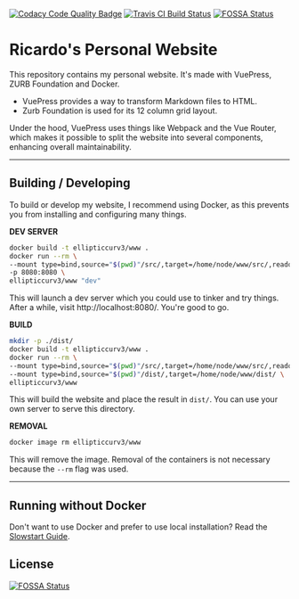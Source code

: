 [![Codacy Code Quality Badge](https://api.codacy.com/project/badge/Grade/b10397298a3d443783985c67631ec597)](https://www.codacy.com/manual/ellipticcurv3/www?utm_source=github.com&amp;utm_medium=referral&amp;utm_content=ellipticcurv3/www&amp;utm_campaign=Badge_Grade) [![Travis CI Build Status](https://travis-ci.com/ellipticcurv3/www.svg?branch=develop)](https://travis-ci.com/ellipticcurv3/www)
[![FOSSA Status](https://app.fossa.io/api/projects/git%2Bgithub.com%2Fellipticcurv3%2Fwww.svg?type=shield)](https://app.fossa.io/projects/git%2Bgithub.com%2Fellipticcurv3%2Fwww?ref=badge_shield)

# Ricardo's Personal Website

This repository contains my personal website. It's made with VuePress, ZURB Foundation and Docker.

- VuePress provides a way to transform Markdown files to HTML.
- Zurb Foundation is used for its 12 column grid layout.

Under the hood, VuePress uses things like Webpack and the Vue Router, which makes it possible to split the website into several components, enhancing overall maintainability.

---

## Building / Developing

To build or develop my website, I recommend using Docker, as this prevents you from installing and configuring many things.

**DEV SERVER**

```sh
docker build -t ellipticcurv3/www .
docker run --rm \
--mount type=bind,source="$(pwd)"/src/,target=/home/node/www/src/,readonly \
-p 8080:8080 \
ellipticcurv3/www "dev"
```

This will launch a dev server which you could use to tinker and try things. After a while, visit http://localhost:8080/. You're good to go.

**BUILD**

```sh
mkdir -p ./dist/
docker build -t ellipticcurv3/www .
docker run --rm \
--mount type=bind,source="$(pwd)"/src/,target=/home/node/www/src/,readonly \
--mount type=bind,source="$(pwd)"/dist/,target=/home/node/www/dist/ \
ellipticcurv3/www
```

This will build the website and place the result in `dist/`. You can use your own server to serve this directory.

**REMOVAL**

```sh
docker image rm ellipticcurv3/www
```

This will remove the image. Removal of the containers is not necessary because the `--rm` flag was used.

---

## Running without Docker

Don't want to use Docker and prefer to use local installation? Read the [Slowstart Guide](./SLOWSTART.md).


## License
[![FOSSA Status](https://app.fossa.io/api/projects/git%2Bgithub.com%2Fellipticcurv3%2Fwww.svg?type=large)](https://app.fossa.io/projects/git%2Bgithub.com%2Fellipticcurv3%2Fwww?ref=badge_large)